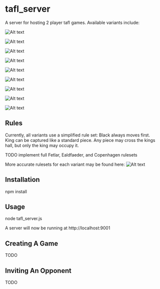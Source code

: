 # tafl_server
A server for hosting 2 player tafl games.
Available variants include:

![Alt text](site/images/brandubh.png?raw=true&s=100 "Brandubh")

![Alt text](site/images/gwddbwyll.png?raw=true&s=100 "Gwddbwyll")

![Alt text](site/images/fidchell.png?raw=true&s=100 "Fidchell")

![Alt text](site/images/ard_ri.png?raw=true&s=100 "Ard Ri")

![Alt text](site/images/tablut.png?raw=true&s=100 "Tablut")

![Alt text](site/images/tawlbwrdd.png?raw=true&s=100 "Tawlbwrdd")

![Alt text](site/images/hnefatafl.png?raw=true&s=100 "Hnefatafl")

![Alt text](site/images/large_hnefatafl.png?raw=true&s=100 "Large Hnefatafl")

![Alt text](site/images/alea_evangelii.png?raw=true&s=100 "Alea Evangelii")

Rules
------------
Currently, all variants use a simplified rule set:
Black always moves first.
King can be captured like a standard piece.
Any piece may cross the kings hall, but only the king may occupy it.

TODO implement full Fetlar, Ealdfaeder, and Copenhagen rulesets

More accurate rulesets for each variant may be found here:
![Alt text](http://tafl.cyningstan.com/downloads/703/rules-leaflets)

Installation
------------
npm install

Usage
-----------
node tafl_server.js

A server will now be running at http://localhost:9001

Creating A Game
---------------

TODO

Inviting An Opponent
--------------------

TODO
